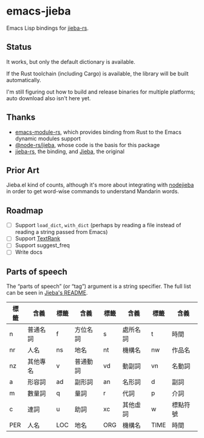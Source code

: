 # emacs-jieba

Emacs Lisp bindings for [jieba-rs][jieba-rs].

## Status

It works, but only the default dictionary is available.

If the Rust toolchain (including Cargo) is available, the library will be built automatically.

I'm still figuring out how to build and release binaries for multiple platforms; auto download also isn't here yet.

## Thanks

- [emacs-module-rs](https://github.com/ubolonton/emacs-module-rs), which provides binding from Rust to the Emacs dynamic modules support
- [@node-rs/jieba](https://github.com/napi-rs/node-rs/tree/main/packages/jieba), whose code is the basis for this package
- [jieba-rs][jieba-rs], the binding, and [Jieba](https://github.com/fxsjy/jieba), the original

[jieba-rs]: https://github.com/messense/jieba-rs

## Prior Art

Jieba.el kind of counts, although it's more about integrating with [nodejieba](https://github.com/yanyiwu/nodejieba) in order to get word-wise commands to understand Mandarin words.

## Roadmap

- [ ] Support `load_dict`, `with_dict` (perhaps by reading a file instead of reading a string passed from Emacs)
- [ ] Support [TextRank](https://docs.rs/jieba-rs/latest/jieba_rs/struct.TextRank.html)
- [ ] Support suggest_freq
- [ ] Write docs

## Parts of speech

The “parts of speech” (or “tag”) argument is a string specifier. The full list can be seen in [Jieba's README](https://github.com/fxsjy/jieba).

| 標籤 | 含義     | 標籤 | 含義     | 標籤 | 含義     | 標籤 | 含義     |
|------|----------|------|----------|------|----------|------|----------|
| n    | 普通名詞 | f    | 方位名詞 | s    | 處所名詞 | t    | 時間     |
| nr   | 人名     | ns   | 地名     | nt   | 機構名   | nw   | 作品名   |
| nz   | 其他專名 | v    | 普通動詞 | vd   | 動副詞   | vn   | 名動詞   |
| a    | 形容詞   | ad   | 副形詞   | an   | 名形詞   | d    | 副詞     |
| m    | 數量詞   | q    | 量詞     | r    | 代詞     | p    | 介詞     |
| c    | 連詞     | u    | 助詞     | xc   | 其他虛詞 | w    | 標點符號 |
| PER  | 人名     | LOC  | 地名     | ORG  | 機構名   | TIME | 時間     |
